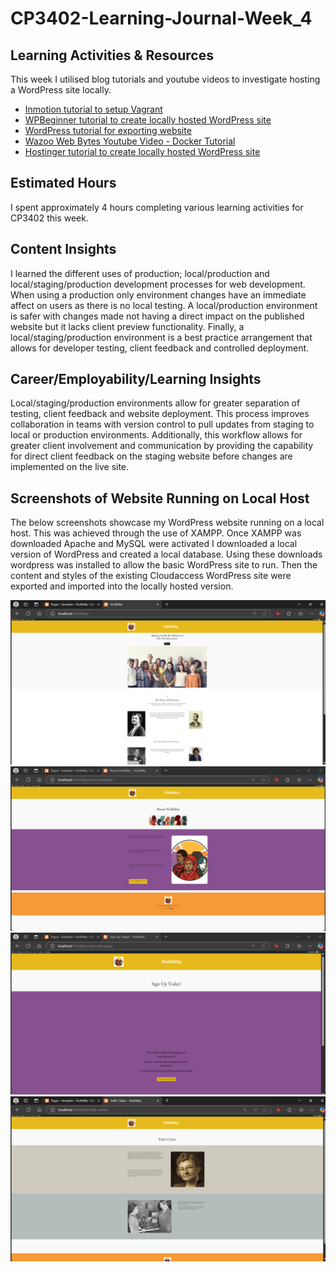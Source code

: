 # CP3402-Learning-Journal-Week_4

## Learning Activities & Resources
This week I utilised blog tutorials and youtube videos to investigate hosting a WordPress site locally. 

* [Inmotion tutorial to setup Vagrant](https://www.inmotionhosting.com/support/website/website-design/how-to-create-a-local-dev-server-with-vagrant/)
* [WPBeginner tutorial to create locally hosted WordPress site](https://www.youtube.com/watch?v=gEceSAJI_3s)   
* [WordPress tutorial for exporting website](https://wordpress.com/support/export/)
* [Wazoo Web Bytes Youtube Video - Docker Tutorial](https://www.youtube.com/watch?v=gEceSAJI_3s)
* [Hostinger tutorial to create locally hosted WordPress site](https://www.hostinger.com/tutorials/wordpress-localhost)

## Estimated Hours
I spent approximately 4 hours completing various learning activities for CP3402 this week. 

## Content Insights
I learned the different uses of production; local/production and local/staging/production development processes for web development. When using a production only environment changes have an immediate affect on users as there is no local testing. A local/production environment is safer with changes made not having a direct impact on the published website but it lacks client preview functionality. Finally, a local/staging/production environment is a best practice arrangement that allows for developer testing, client feedback and controlled deployment. 

## Career/Employability/Learning Insights
Local/staging/production environments allow for greater separation of testing, client feedback and website deployment. This process improves collaboration in teams with version control to pull updates from staging to local or production environments. Additionally, this workflow allows for greater client involvement and communication by providing the capability for direct client feedback on the staging website before changes are implemented on the live site.

## Screenshots of Website Running on Local Host
The below screenshots showcase my WordPress website running on a local host. This was achieved through the use of XAMPP. Once XAMPP was downloaded Apache and MySQL were activated I downloaded a local version of WordPress and created a local database. Using these downloads wordpress was installed to allow the basic WordPress site to run. Then the content and styles of the existing Cloudaccess WordPress site were exported and imported into the locally hosted version. 

![VisAbility Home Page Running on Local Host](image.png)
![VisAbility About Us Page Running on Local Host](image-1.png)
![VisAbility Sign Up Page Running on Local Host](image-2.png)
![VisAbility Edith Clarke Page Running on Local Host](image-3.png)
